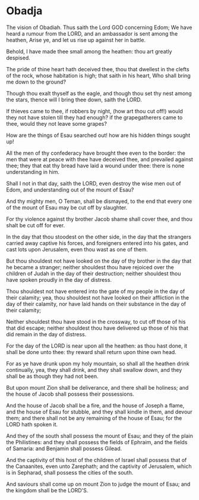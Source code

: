 # Obadja

<p id="kjvoba-1:1">The vision of Obadiah. Thus saith the Lord GOD concerning Edom; We have heard a rumour from the LORD, and an ambassador is sent among the heathen, Arise ye, and let us rise up against her in battle.</p>

<p id="kjvoba-1:2">Behold, I have made thee small among the heathen: thou art greatly despised.</p>

<p id="kjvoba-1:3">The pride of thine heart hath deceived thee, thou that dwellest in the clefts of the rock, whose habitation is high; that saith in his heart, Who shall bring me down to the ground?</p>

<p id="kjvoba-1:4">Though thou exalt thyself as the eagle, and though thou set thy nest among the stars, thence will I bring thee down, saith the LORD.</p>

<p id="kjvoba-1:5">If thieves came to thee, if robbers by night, (how art thou cut off!) would they not have stolen till they had enough? if the grapegatherers came to thee, would they not leave some grapes?</p>

<p id="kjvoba-1:6">How are the things of Esau searched out! how are his hidden things sought up!</p>

<p id="kjvoba-1:7">All the men of thy confederacy have brought thee even to the border: the men that were at peace with thee have deceived thee, and prevailed against thee; they that eat thy bread have laid a wound under thee: there is none understanding in him.</p>

<p id="kjvoba-1:8">Shall I not in that day, saith the LORD, even destroy the wise men out of Edom, and understanding out of the mount of Esau?</p>

<p id="kjvoba-1:9">And thy mighty men, O Teman, shall be dismayed, to the end that every one of the mount of Esau may be cut off by slaughter.</p>

<p id="kjvoba-1:10">For thy violence against thy brother Jacob shame shall cover thee, and thou shalt be cut off for ever.</p>

<p id="kjvoba-1:11">In the day that thou stoodest on the other side, in the day that the strangers carried away captive his forces, and foreigners entered into his gates, and cast lots upon Jerusalem, even thou wast as one of them.</p>

<p id="kjvoba-1:12">But thou shouldest not have looked on the day of thy brother in the day that he became a stranger; neither shouldest thou have rejoiced over the children of Judah in the day of their destruction; neither shouldest thou have spoken proudly in the day of distress.</p>

<p id="kjvoba-1:13">Thou shouldest not have entered into the gate of my people in the day of their calamity; yea, thou shouldest not have looked on their affliction in the day of their calamity, nor have laid hands on their substance in the day of their calamity;</p>

<p id="kjvoba-1:14">Neither shouldest thou have stood in the crossway, to cut off those of his that did escape; neither shouldest thou have delivered up those of his that did remain in the day of distress.</p>

<p id="kjvoba-1:15">For the day of the LORD is near upon all the heathen: as thou hast done, it shall be done unto thee: thy reward shall return upon thine own head.</p>

<p id="kjvoba-1:16">For as ye have drunk upon my holy mountain, so shall all the heathen drink continually, yea, they shall drink, and they shall swallow down, and they shall be as though they had not been.</p>

<p id="kjvoba-1:17">But upon mount Zion shall be deliverance, and there shall be holiness; and the house of Jacob shall possess their possessions.</p>

<p id="kjvoba-1:18">And the house of Jacob shall be a fire, and the house of Joseph a flame, and the house of Esau for stubble, and they shall kindle in them, and devour them; and there shall not be any remaining of the house of Esau; for the LORD hath spoken it.</p>

<p id="kjvoba-1:19">And they of the south shall possess the mount of Esau; and they of the plain the Philistines: and they shall possess the fields of Ephraim, and the fields of Samaria: and Benjamin shall possess Gilead.</p>

<p id="kjvoba-1:20">And the captivity of this host of the children of Israel shall possess that of the Canaanites, even unto Zarephath; and the captivity of Jerusalem, which is in Sepharad, shall possess the cities of the south.</p>

<p id="kjvoba-1:21">And saviours shall come up on mount Zion to judge the mount of Esau; and the kingdom shall be the LORD'S.</p>

